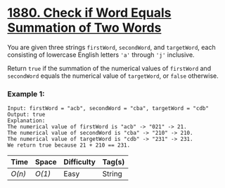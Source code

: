 # [1880. Check if Word Equals Summation of Two Words](https://leetcode.com/problems/check-if-word-equals-summation-of-two-words/)

You are given three strings `firstWord`, `secondWord`, and `targetWord`, each consisting of lowercase English letters `'a'` through `'j'` inclusive.

Return `true` if the summation of the numerical values of `firstWord` and `secondWord` equals the numerical value of `targetWord`, or `false` otherwise.

### Example 1:

```
Input: firstWord = "acb", secondWord = "cba", targetWord = "cdb"
Output: true
Explanation:
The numerical value of firstWord is "acb" -> "021" -> 21.
The numerical value of secondWord is "cba" -> "210" -> 210.
The numerical value of targetWord is "cdb" -> "231" -> 231.
We return true because 21 + 210 == 231.
```

| Time   | Space  | Difficulty | Tag(s) |
| ------ | ------ | ---------- | ------ |
| _O(n)_ | _O(1)_ | Easy       | String |
